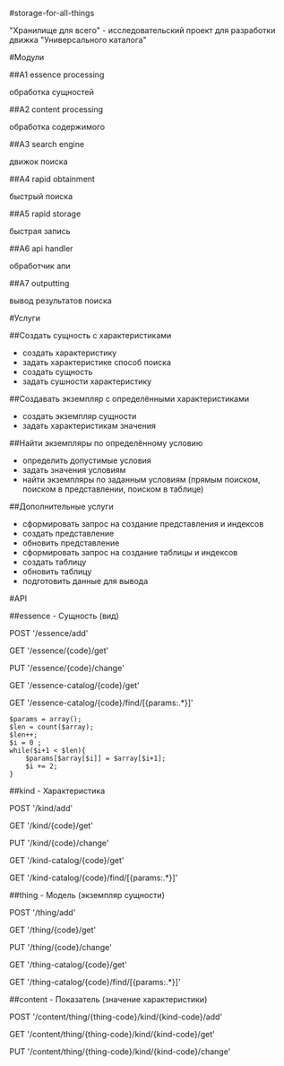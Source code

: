 #storage-for-all-things

"Хранилище для всего" - исследовательский проект для разработки движка "Универсального каталога"

#Модули

##A1 essence processing

обработка сущностей

##A2 content processing

обработка содержимого

##A3 search engine

движок поиска

##A4 rapid obtainment

быстрый поиска

##A5 rapid storage

быстрая запись

##A6 api handler

обработчик апи

##A7 outputting

вывод результатов поиска

#Услуги

##Создать сущность с характеристиками

- создать характеристику
- задать характеристике способ поиска
- создать сущность
- задать сушности характеристику

##Создавать экземпляр с определёнными характеристиками

- создать экземпляр сущности
- задать характеристикам значения

##Найти экземпляры по определённому условию

- определить допустимые условия
- задать значения условиям
- найти экземпляры по заданным условиям (прямым поиском, поиском в представлении, поиском в таблице)

##Дополнительные услуги

- сформировать запрос на создание представления и индексов
- создать представление
- обновить представление
- сформировать запрос на создание таблицы и индексов
- создать таблицу
- обновить таблицу
- подготовить данные для вывода

#API

##essence - Сущность (вид)

POST '/essence/add'

GET '/essence/{code}/get'

PUT '/essence/{code}/change'

GET '/essence-catalog/{code}/get'

GET '/essence-catalog/{code}/find/[{params:.*}]'

```
$params = array();
$len = count($array);
$len++;
$i = 0 ;
while($i+1 < $len){    
    $params[$array[$i]] = $array[$i+1];
    $i += 2;
}
```

##kind - Характеристика

POST '/kind/add'

GET '/kind/{code}/get'

PUT '/kind/{code}/change'

GET '/kind-catalog/{code}/get'

GET '/kind-catalog/{code}/find/[{params:.*}]'

##thing - Модель (экземпляр сущности)

POST '/thing/add'

GET '/thing/{code}/get'

PUT '/thing/{code}/change'

GET '/thing-catalog/{code}/get'

GET '/thing-catalog/{code}/find/[{params:.*}]'

##content - Показатель (значение характеристики)

POST '/content/thing/{thing-code}/kind/{kind-code}/add'

GET '/content/thing/{thing-code}/kind/{kind-code}/get'

PUT '/content/thing/{thing-code}/kind/{kind-code}/change'
